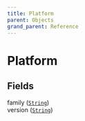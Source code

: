 ```yaml
---
title: Platform
parent: Objects
grand_parent: Reference
---
```


# Platform

## Fields

<div class="field-entry ">
  <span id="family" class="field-name anchored">family (<code><a href="/docs/reference/scalar/string">String</a></code>)</span>

  <div class="description-wrapper">

  </div>
</div>

<div class="field-entry ">
  <span id="version" class="field-name anchored">version (<code><a href="/docs/reference/scalar/string">String</a></code>)</span>

  <div class="description-wrapper">

  </div>
</div>

